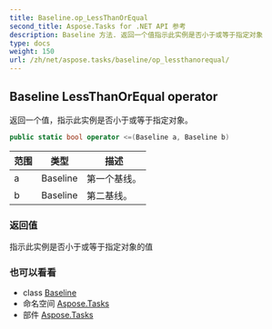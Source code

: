 ```yaml
---
title: Baseline.op_LessThanOrEqual
second_title: Aspose.Tasks for .NET API 参考
description: Baseline 方法. 返回一个值指示此实例是否小于或等于指定对象
type: docs
weight: 150
url: /zh/net/aspose.tasks/baseline/op_lessthanorequal/
---
```

## Baseline LessThanOrEqual operator

返回一个值，指示此实例是否小于或等于指定对象。

```csharp
public static bool operator <=(Baseline a, Baseline b)
```

| 范围 | 类型 | 描述 |
| --- | --- | --- |
| a | Baseline | 第一个基线。 |
| b | Baseline | 第二基线。 |

### 返回值

指示此实例是否小于或等于指定对象的值

### 也可以看看

* class [Baseline](../)
* 命名空间 [Aspose.Tasks](../../baseline/)
* 部件 [Aspose.Tasks](../../../)


